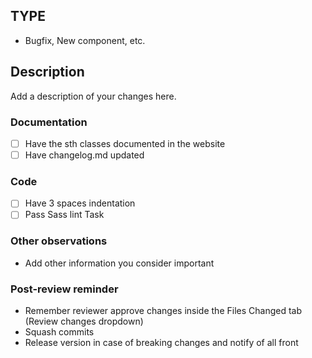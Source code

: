## TYPE
- Bugfix, New component, etc.

## Description
Add a description of your changes here.

### Documentation
- [ ] Have the sth classes documented in the website
- [ ] Have changelog.md updated

### Code
- [ ] Have 3 spaces indentation
- [ ] Pass Sass lint Task

### Other observations
- Add other information you consider important

### Post-review reminder
- Remember reviewer approve changes inside the Files Changed tab (Review changes dropdown)
- Squash commits
- Release version in case of breaking changes and notify of all front
